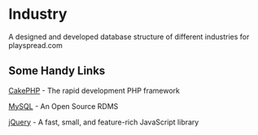# Industry


A designed and developed database structure of different industries for playspread.com 


## Some Handy Links

[CakePHP](http://www.cakephp.org) - The rapid development PHP framework

[MySQL](http://www.mysql.com) - An Open Source RDMS

[jQuery](http://www.jquery.com) - A fast, small, and feature-rich JavaScript library

